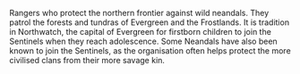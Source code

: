 Rangers who protect the northern frontier against wild neandals. They patrol the forests and tundras of Evergreen and the Frostlands. It is tradition in Northwatch, the capital of Evergreen for firstborn children to join the Sentinels when they reach adolescence. Some Neandals have also been known to join the Sentinels, as the organisation often helps protect the more civilised clans from their more savage kin. 


